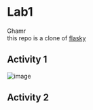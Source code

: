 # Lab1

Ghamr\
this repo is a clone of
[flasky](https://github.com/miguelgrinberg/flasky.)

## Activity 1

![image](https://github.com/ghamr/ECE444-F2023-Lab1/assets/50636897/7a931927-4f08-4f49-a2ff-6dae0b51a0a9)

## Activity 2
